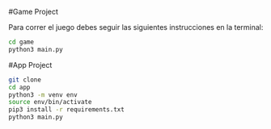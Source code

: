 #Game Project

Para correr el juego debes seguir las siguientes instrucciones en la terminal:

```sh
cd game
python3 main.py
```

#App Project
```sh
git clone
cd app
python3 -m venv env
source env/bin/activate
pip3 install -r requirements.txt
python3 main.py
```

